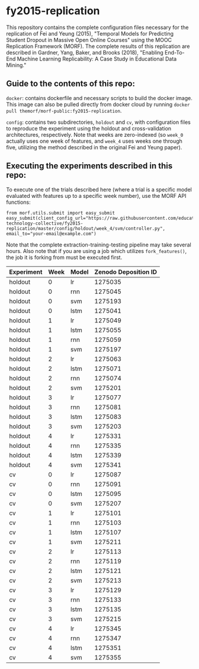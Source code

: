 # fy2015-replication
This repository contains the complete configuration files necessary for the replication of Fei and Yeung (2015), "Temporal Models for Predicting Student Dropout in Massive Open Online Courses" using the MOOC Replication Framework (MORF). The complete results of this replication are described in Gardner, Yang, Baker, and Brooks (2018), "Enabling End-To-End Machine Learning Replicability: A Case Study in Educational Data Mining."

## Guide to the contents of this repo:

`docker`: contains dockerfile and necessary scripts to build the docker image. This image can also be pulled directly from docker cloud by running `docker pull themorf/morf-public:fy2015-replication`.

`config`: contains two subdirectories, `holdout` and `cv`, with configuration files to reproduce the experiment using the holdout and cross-validation architectures, respectively. Note that weeks are zero-indexed (so `week_0` actually uses one week of features, and `week_4` uses weeks one through five, utilizing the method described in the original Fei and Yeung paper).

## Executing the experiments described in this repo:

To execute one of the trials described here (where a trial is a specific model evaluated with features up to a specific week number), use the MORF API functions:

```
from morf.utils.submit import easy_submit
easy_submit(client_config_url="https://raw.githubusercontent.com/educational-technology-collective/fy2015-replication/master/config/holdout/week_4/svm/controller.py", email_to="your-email@example.com")
```

Note that the complete extraction-training-testing pipeline may take several hours. Also note that if you are using a job which utilizes `fork_features()`, the job it is forking from must be executed first.


| Experiment | Week | Model | Zenodo Deposition ID |
| ------------- | ------------- | ------------- | ------------- |
| holdout | 0 | lr  | 1275035 |
| holdout | 0 | rnn | 1275045 | 
| holdout | 0 | svm | 1275193 | 
| holdout | 0 | lstm | 1275041 |
| holdout | 1 | lr | 1275049 | 
| holdout | 1 | lstm | 1275055 | 
| holdout | 1 | rnn | 1275059 | 
| holdout | 1 | svm | 1275197 | 
| holdout | 2 | lr | 1275063 | 
| holdout | 2 | lstm | 1275071 | 
| holdout | 2 | rnn | 1275074 | 
| holdout | 2 | svm | 1275201 | 
| holdout | 3 | lr | 1275077 | 
| holdout | 3 | rnn | 1275081 | 
| holdout | 3 | lstm | 1275083 | 
| holdout | 3 | svm | 1275203 | 
| holdout | 4 | lr | 1275331 | 
| holdout | 4 | rnn | 1275335 | 
| holdout | 4 | lstm | 1275339 | 
| holdout | 4 | svm | 1275341 | 
| cv | 0 | lr | 1275087 | 
| cv | 0 | rnn | 1275091 | 
| cv | 0 | lstm | 1275095 | 
| cv | 0 | svm | 1275207 | 
| cv | 1 | lr | 1275101 | 
| cv | 1 | rnn | 1275103 | 
| cv | 1 | lstm | 1275107 | 
| cv | 1 | svm | 1275211 | 
| cv | 2 | lr | 1275113 | 
| cv | 2 | rnn | 1275119 | 
| cv | 2 | lstm | 1275121 | 
| cv | 2 | svm | 1275213 | 
| cv | 3 | lr | 1275129 | 
| cv | 3 | rnn | 1275133 | 
| cv | 3 | lstm | 1275135 | 
| cv | 3 | svm | 1275215 | 
| cv | 4 | lr | 1275345 | 
| cv | 4 | rnn | 1275347 | 
| cv | 4 | lstm | 1275351 | 
| cv | 4 | svm | 1275355 | 



